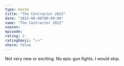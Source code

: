 ```yaml
---
type: movie
title: "The Contractor 2022"
date: "2022-06-08T00:00:00"
name: "The Contractor 2022"
season:
episode:
rating: 2
ratingEmoji: "⭐️⭐️"
share: false
---
```


Not very new or exciting. No epic gun fights. I would skip.
